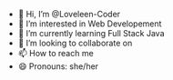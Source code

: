 - 👋 Hi, I’m @Loveleen-Coder
- 👀 I’m interested in Web Developement
- 🌱 I’m currently learning Full Stack Java
- 💞️ I’m looking to collaborate on 
- 📫 How to reach me 
- 😄 Pronouns: she/her


<!---
Loveleen-Coder/Loveleen-Coder is a ✨ special ✨ repository because its `README.md` (this file) appears on your GitHub profile.
You can click the Preview link to take a look at your changes.
--->
